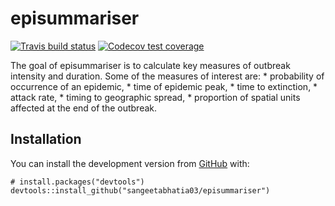 <!-- README.md is generated from README.Rmd. Please edit that file -->

episummariser
=============

<!-- badges: start -->

[![Travis build
status](https://travis-ci.org/sangeetabhatia03/episummariser.svg?branch=master)](https://travis-ci.org/sangeetabhatia03/episummariser)
[![Codecov test
coverage](https://codecov.io/gh/sangeetabhatia03/episummariser/branch/master/graph/badge.svg)](https://codecov.io/gh/sangeetabhatia03/episummariser?branch=master)
<!-- badges: end -->

The goal of episummariser is to calculate key measures of outbreak
intensity and duration. Some of the measures of interest are: \*
probability of occurrence of an epidemic, \* time of epidemic peak, \*
time to extinction, \* attack rate, \* timing to geographic spread, \*
proportion of spatial units affected at the end of the outbreak.

Installation
------------

You can install the development version from
[GitHub](https://github.com/) with:

    # install.packages("devtools")
    devtools::install_github("sangeetabhatia03/episummariser")
